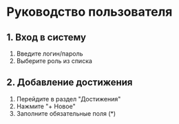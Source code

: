 # Руководство пользователя

## 1. Вход в систему
1. Введите логин/пароль
2. Выберите роль из списка

## 2. Добавление достижения
1. Перейдите в раздел "Достижения"  
2. Нажмите "+ Новое"  
3. Заполните обязательные поля (*)  